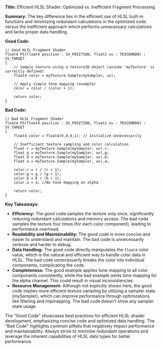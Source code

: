 **Title:** Efficient HLSL Shader: Optimized vs. Inefficient Fragment Processing

**Summary:**  The key difference lies in the efficient use of HLSL built-in functions and minimizing redundant calculations in the optimized code versus the inefficient approach which performs unnecessary calculations and lacks proper data handling.

**Good Code:**

```hlsl
// Good HLSL Fragment Shader
float4 PS(float4 position : SV_POSITION, float2 uv : TEXCOORD0) : SV_TARGET
{
    // Sample texture using a texture2D object (assume 'myTexture' is correctly defined)
    float4 color = myTexture.Sample(mySampler, uv); 

    // Apply simple tone mapping (example)
    color = color / (color + 1);

    return color;
}
```


**Bad Code:**

```hlsl
// Bad HLSL Fragment Shader
float4 PS(float4 position : SV_POSITION, float2 uv : TEXCOORD0) : SV_TARGET
{
    float4 color = float4(0,0,0,1); // Initialize unnecessarily

    // Inefficient texture sampling and color calculation
    float r = myTexture.Sample(mySampler, uv).r;
    float g = myTexture.Sample(mySampler, uv).g;
    float b = myTexture.Sample(mySampler, uv).b;
    float a = myTexture.Sample(mySampler, uv).a;

    color.r = r / (r + 1);
    color.g = g / (g + 1);
    color.b = b / (b + 1);
    color.a = a; //No tone mapping on alpha

    return color;
}

```

**Key Takeaways:**

* **Efficiency:** The good code samples the texture only once, significantly reducing redundant calculations and memory access. The bad code samples the texture four times (for each color component), leading to performance overhead.
* **Readability and Maintainability:** The good code is more concise and easier to understand and maintain.  The bad code is unnecessarily verbose and harder to debug.
* **Data Handling:** The good code directly manipulates the `float4` color value, which is the natural and efficient way to handle color data in HLSL.  The bad code unnecessarily breaks the color into individual components, complicating the code.
* **Completeness:** The good example applies tone mapping to all color components consistently, while the bad example omits tone mapping for the alpha channel. This could result in visual inconsistencies.
* **Resource Management:** Although not explicitly shown here, the good code implies more efficient texture sampling by utilizing a sampler state (mySampler), which can improve performance through optimizations like filtering and mipmapping.  The bad code doesn't show any sampler state usage.


The "Good Code" showcases best practices for efficient HLSL shader development, emphasizing concise code and optimized data handling.  The "Bad Code" highlights common pitfalls that negatively impact performance and maintainability.  Always strive to minimize redundant operations and leverage the inherent capabilities of HLSL data types for better performance.
